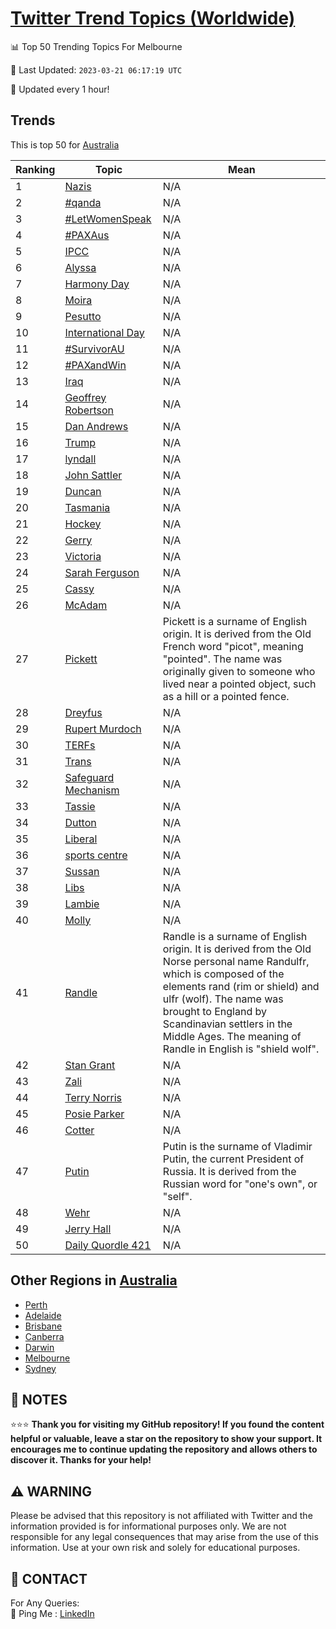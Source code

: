 [Twitter Trend Topics (Worldwide)](https://github.com/ErcinDedeoglu/Twitter-Trend-Topics)
==========


📊 Top 50 Trending Topics For Melbourne

📆 Last Updated: `2023-03-21 06:17:19 UTC`

🔧 Updated every 1 hour!


## Trends

This is top 50 for [Australia](</Australia>)

| Ranking | Topic | Mean |
| ------- | ------------ | ------------ |
| 1 | [Nazis](http://twitter.com/search?q=Nazis) | N/A |
| 2 | [#qanda](http://twitter.com/search?q=%23qanda) | N/A |
| 3 | [#LetWomenSpeak](http://twitter.com/search?q=%23LetWomenSpeak) | N/A |
| 4 | [#PAXAus](http://twitter.com/search?q=%23PAXAus) | N/A |
| 5 | [IPCC](http://twitter.com/search?q=IPCC) | N/A |
| 6 | [Alyssa](http://twitter.com/search?q=Alyssa) | N/A |
| 7 | [Harmony Day](http://twitter.com/search?q=Harmony+Day) | N/A |
| 8 | [Moira](http://twitter.com/search?q=Moira) | N/A |
| 9 | [Pesutto](http://twitter.com/search?q=Pesutto) | N/A |
| 10 | [International Day](http://twitter.com/search?q=International+Day) | N/A |
| 11 | [#SurvivorAU](http://twitter.com/search?q=%23SurvivorAU) | N/A |
| 12 | [#PAXandWin](http://twitter.com/search?q=%23PAXandWin) | N/A |
| 13 | [Iraq](http://twitter.com/search?q=Iraq) | N/A |
| 14 | [Geoffrey Robertson](http://twitter.com/search?q=Geoffrey+Robertson) | N/A |
| 15 | [Dan Andrews](http://twitter.com/search?q=Dan+Andrews) | N/A |
| 16 | [Trump](http://twitter.com/search?q=Trump) | N/A |
| 17 | [lyndall](http://twitter.com/search?q=lyndall) | N/A |
| 18 | [John Sattler](http://twitter.com/search?q=John+Sattler) | N/A |
| 19 | [Duncan](http://twitter.com/search?q=Duncan) | N/A |
| 20 | [Tasmania](http://twitter.com/search?q=Tasmania) | N/A |
| 21 | [Hockey](http://twitter.com/search?q=Hockey) | N/A |
| 22 | [Gerry](http://twitter.com/search?q=Gerry) | N/A |
| 23 | [Victoria](http://twitter.com/search?q=Victoria) | N/A |
| 24 | [Sarah Ferguson](http://twitter.com/search?q=Sarah+Ferguson) | N/A |
| 25 | [Cassy](http://twitter.com/search?q=Cassy) | N/A |
| 26 | [McAdam](http://twitter.com/search?q=McAdam) | N/A |
| 27 | [Pickett](http://twitter.com/search?q=Pickett) | Pickett is a surname of English origin. It is derived from the Old French word "picot", meaning "pointed". The name was originally given to someone who lived near a pointed object, such as a hill or a pointed fence. |
| 28 | [Dreyfus](http://twitter.com/search?q=Dreyfus) | N/A |
| 29 | [Rupert Murdoch](http://twitter.com/search?q=Rupert+Murdoch) | N/A |
| 30 | [TERFs](http://twitter.com/search?q=TERFs) | N/A |
| 31 | [Trans](http://twitter.com/search?q=Trans) | N/A |
| 32 | [Safeguard Mechanism](http://twitter.com/search?q=Safeguard+Mechanism) | N/A |
| 33 | [Tassie](http://twitter.com/search?q=Tassie) | N/A |
| 34 | [Dutton](http://twitter.com/search?q=Dutton) | N/A |
| 35 | [Liberal](http://twitter.com/search?q=Liberal) | N/A |
| 36 | [sports centre](http://twitter.com/search?q=sports+centre) | N/A |
| 37 | [Sussan](http://twitter.com/search?q=Sussan) | N/A |
| 38 | [Libs](http://twitter.com/search?q=Libs) | N/A |
| 39 | [Lambie](http://twitter.com/search?q=Lambie) | N/A |
| 40 | [Molly](http://twitter.com/search?q=Molly) | N/A |
| 41 | [Randle](http://twitter.com/search?q=Randle) | Randle is a surname of English origin. It is derived from the Old Norse personal name Randulfr, which is composed of the elements rand (rim or shield) and ulfr (wolf). The name was brought to England by Scandinavian settlers in the Middle Ages. The meaning of Randle in English is "shield wolf". |
| 42 | [Stan Grant](http://twitter.com/search?q=Stan+Grant) | N/A |
| 43 | [Zali](http://twitter.com/search?q=Zali) | N/A |
| 44 | [Terry Norris](http://twitter.com/search?q=Terry+Norris) | N/A |
| 45 | [Posie Parker](http://twitter.com/search?q=Posie+Parker) | N/A |
| 46 | [Cotter](http://twitter.com/search?q=Cotter) | N/A |
| 47 | [Putin](http://twitter.com/search?q=Putin) | Putin is the surname of Vladimir Putin, the current President of Russia. It is derived from the Russian word for "one's own", or "self". |
| 48 | [Wehr](http://twitter.com/search?q=Wehr) | N/A |
| 49 | [Jerry Hall](http://twitter.com/search?q=Jerry+Hall) | N/A |
| 50 | [Daily Quordle 421](http://twitter.com/search?q=Daily+Quordle+421) | N/A |



## Other Regions in [Australia](</Australia>)

* [Perth](</Australia/Perth.md>)
* [Adelaide](</Australia/Adelaide.md>)
* [Brisbane](</Australia/Brisbane.md>)
* [Canberra](</Australia/Canberra.md>)
* [Darwin](</Australia/Darwin.md>)
* [Melbourne](</Australia/Melbourne.md>)
* [Sydney](</Australia/Sydney.md>)



## 📝 NOTES

⭐⭐⭐ **Thank you for visiting my GitHub repository! If you found the content helpful or valuable, leave a star on the repository to show your support. It encourages me to continue updating the repository and allows others to discover it. Thanks for your help!**


## ⚠️ WARNING

Please be advised that this repository is not affiliated with Twitter and the information provided is for informational purposes only. We are not responsible for any legal consequences that may arise from the use of this information. Use at your own risk and solely for educational purposes.


## 📨 CONTACT

 For Any Queries:  
            🏓 Ping Me : [LinkedIn](https://www.linkedin.com/in/ercindedeoglu/)
